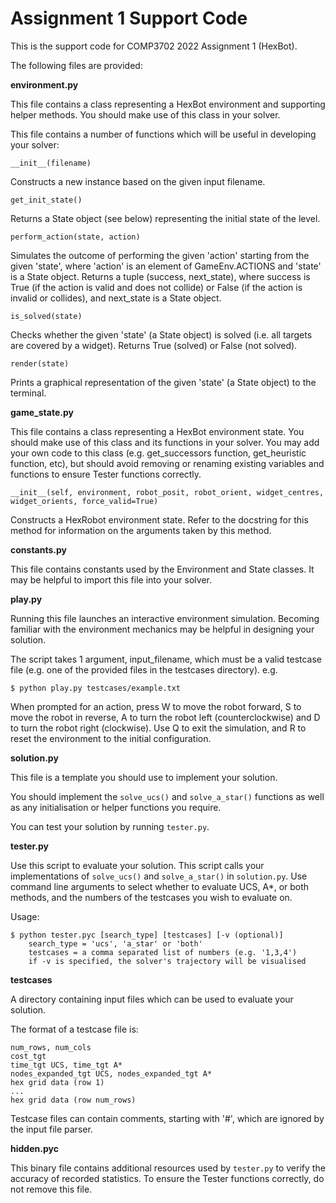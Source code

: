 # Assignment 1 Support Code

This is the support code for COMP3702 2022 Assignment 1 (HexBot).

The following files are provided:

**environment.py**

This file contains a class representing a HexBot environment and supporting helper methods. You should make use of this 
class in your solver.

This file contains a number of functions which will be useful in developing your solver:

~~~~~
__init__(filename)
~~~~~
Constructs a new instance based on the given input filename.


~~~~~
get_init_state()
~~~~~
Returns a State object (see below) representing the initial state of the level.


~~~~~
perform_action(state, action)
~~~~~
Simulates the outcome of performing the given 'action' starting from the given 'state', where 'action' is an element of
GameEnv.ACTIONS and 'state' is a State object. Returns a tuple (success, next_state), where success is True (if the
action is valid and does not collide) or False (if the action is invalid or collides), and next_state is a State
object.


~~~~~
is_solved(state)
~~~~~
Checks whether the given 'state' (a State object) is solved (i.e. all targets are covered by a widget). Returns
True (solved) or False (not solved).


~~~~~
render(state)
~~~~~
Prints a graphical representation of the given 'state' (a State object) to the terminal.


**game_state.py**

This file contains a class representing a HexBot environment state. You should make use of this class and its functions
in your solver. You may add your own code to this class (e.g. get_successors function, get_heuristic function, etc), but
should avoid removing or renaming existing variables and functions to ensure Tester functions correctly.

~~~~~
__init__(self, environment, robot_posit, robot_orient, widget_centres, widget_orients, force_valid=True)
~~~~~
Constructs a HexRobot environment state. Refer to the docstring for this method for information on the arguments taken
by this method.


**constants.py**

This file contains constants used by the Environment and State classes. It may be helpful to import this file into
your solver.


**play.py**

Running this file launches an interactive environment simulation. Becoming familiar with the environment mechanics may
be helpful in designing your solution.

The script takes 1 argument, input_filename, which must be a valid testcase file (e.g. one of the provided files in the
testcases directory). e.g.

~~~~~
$ python play.py testcases/example.txt
~~~~~

When prompted for an action, press W to move the robot forward, S to move the robot in reverse, A to turn the robot
left (counterclockwise) and D to turn the robot right (clockwise). Use Q to exit the simulation, and R to reset the
environment to the initial configuration.


**solution.py**

This file is a template you should use to implement your solution.

You should implement the `solve_ucs()` and `solve_a_star()` functions as well as any initialisation or helper functions
you require.

You can test your solution by running `tester.py`.


**tester.py**

Use this script to evaluate your solution. This script calls your implementations of `solve_ucs()` and `solve_a_star()` 
in `solution.py`. Use command line arguments to select whether to evaluate UCS, A*, or both methods, and the numbers of
the testcases you wish to evaluate on.

Usage:
~~~~~
$ python tester.pyc [search_type] [testcases] [-v (optional)]
    search_type = 'ucs', 'a_star' or 'both'
    testcases = a comma separated list of numbers (e.g. '1,3,4')
    if -v is specified, the solver's trajectory will be visualised
~~~~~

**testcases**

A directory containing input files which can be used to evaluate your solution.

The format of a testcase file is:
~~~~~
num_rows, num_cols
cost_tgt
time_tgt UCS, time_tgt A*
nodes_expanded_tgt UCS, nodes_expanded_tgt A*
hex grid data (row 1)
...
hex grid data (row num_rows)
~~~~~

Testcase files can contain comments, starting with '#', which are ignored by the input file parser.


**hidden.pyc**

This binary file contains additional resources used by `tester.py` to verify the accuracy of recorded statistics. To
ensure the Tester functions correctly, do not remove this file.

